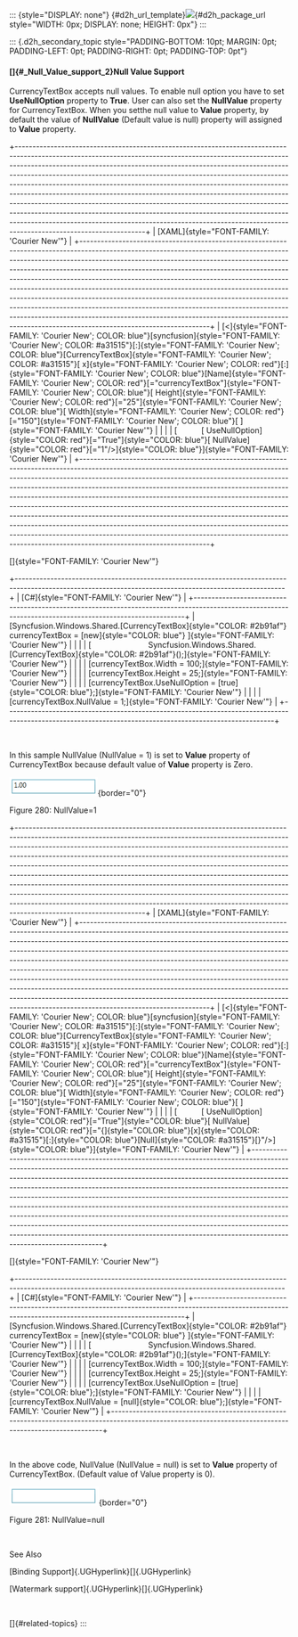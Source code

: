 ::: {style="DISPLAY: none"}
[](ms-xhelp:///?Id=d2h_url_template){#d2h_url_template}![](!package_url!){#d2h_package_url style="WIDTH: 0px; DISPLAY: none; HEIGHT: 0px"}
:::

::: {.d2h_secondary_topic style="PADDING-BOTTOM: 10pt; MARGIN: 0pt; PADDING-LEFT: 0pt; PADDING-RIGHT: 0pt; PADDING-TOP: 0pt"}
#### []{#_Null_Value_support_2}Null Value Support

CurrencyTextBox accepts null values. To enable null option you have to set **UseNullOption** property to **True**. User can also set the **NullValue** property for CurrencyTextBox. When you setthe null value to **Value** property, by default the value of **NullValue** (Default value is null) property will assigned to **Value** property.

+------------------------------------------------------------------------------------------------------------------------------------------------------------------------------------------------------------------------------------------------------------------------------------------------------------------------------------------------------------------------------------------------------------------------------------------------------------------------------------------------------------------------------------------------------------------------------------------------------------------------------------------------------------------------------------------------------------------------------------------------------------------+
| [XAML]{style="FONT-FAMILY: 'Courier New'"}                                                                                                                                                                                                                                                                                                                                                                                                                                                                                                                                                                                                                                                                                                                       |
+------------------------------------------------------------------------------------------------------------------------------------------------------------------------------------------------------------------------------------------------------------------------------------------------------------------------------------------------------------------------------------------------------------------------------------------------------------------------------------------------------------------------------------------------------------------------------------------------------------------------------------------------------------------------------------------------------------------------------------------------------------------+
| [\<]{style="FONT-FAMILY: 'Courier New'; COLOR: blue"}[syncfusion]{style="FONT-FAMILY: 'Courier New'; COLOR: #a31515"}[:]{style="FONT-FAMILY: 'Courier New'; COLOR: blue"}[CurrencyTextBox]{style="FONT-FAMILY: 'Courier New'; COLOR: #a31515"}[ x]{style="FONT-FAMILY: 'Courier New'; COLOR: red"}[:]{style="FONT-FAMILY: 'Courier New'; COLOR: blue"}[Name]{style="FONT-FAMILY: 'Courier New'; COLOR: red"}[=\"currencyTextBox\"]{style="FONT-FAMILY: 'Courier New'; COLOR: blue"}[ Height]{style="FONT-FAMILY: 'Courier New'; COLOR: red"}[=\"25\"]{style="FONT-FAMILY: 'Courier New'; COLOR: blue"}[ Width]{style="FONT-FAMILY: 'Courier New'; COLOR: red"}[=\"150\"]{style="FONT-FAMILY: 'Courier New'; COLOR: blue"}[ ]{style="FONT-FAMILY: 'Courier New'"} |
|                                                                                                                                                                                                                                                                                                                                                                                                                                                                                                                                                                                                                                                                                                                                                                  |
| [           [ UseNullOption]{style="COLOR: red"}[=\"True\"]{style="COLOR: blue"}[ NullValue]{style="COLOR: red"}[=\"1\"/\>]{style="COLOR: blue"}]{style="FONT-FAMILY: 'Courier New'"}                                                                                                                                                                                                                                                                                                                                                                                                                                                                                                                                                                            |
+------------------------------------------------------------------------------------------------------------------------------------------------------------------------------------------------------------------------------------------------------------------------------------------------------------------------------------------------------------------------------------------------------------------------------------------------------------------------------------------------------------------------------------------------------------------------------------------------------------------------------------------------------------------------------------------------------------------------------------------------------------------+

[]{style="FONT-FAMILY: 'Courier New'"} 

+---------------------------------------------------------------------------------------------------------------------------------------------------------+
| [C#]{style="FONT-FAMILY: 'Courier New'"}                                                                                                                |
+---------------------------------------------------------------------------------------------------------------------------------------------------------+
| [Syncfusion.Windows.Shared.[CurrencyTextBox]{style="COLOR: #2b91af"} currencyTextBox = [new]{style="COLOR: blue"} ]{style="FONT-FAMILY: 'Courier New'"} |
|                                                                                                                                                         |
| [                          Syncfusion.Windows.Shared.[CurrencyTextBox]{style="COLOR: #2b91af"}();]{style="FONT-FAMILY: 'Courier New'"}                  |
|                                                                                                                                                         |
| [currencyTextBox.Width = 100;]{style="FONT-FAMILY: 'Courier New'"}                                                                                      |
|                                                                                                                                                         |
| [currencyTextBox.Height = 25;]{style="FONT-FAMILY: 'Courier New'"}                                                                                      |
|                                                                                                                                                         |
| [currencyTextBox.UseNullOption = [true]{style="COLOR: blue"};]{style="FONT-FAMILY: 'Courier New'"}                                                      |
|                                                                                                                                                         |
| [currencyTextBox.NullValue = 1;]{style="FONT-FAMILY: 'Courier New'"}                                                                                    |
+---------------------------------------------------------------------------------------------------------------------------------------------------------+

 

In this sample NullValue (NullValue = 1) is set to **Value** property of CurrencyTextBox because default value of **Value** property is Zero.

![](../ImagesExt/image261_64.png){border="0"}

Figure 280: NullValue=1

+------------------------------------------------------------------------------------------------------------------------------------------------------------------------------------------------------------------------------------------------------------------------------------------------------------------------------------------------------------------------------------------------------------------------------------------------------------------------------------------------------------------------------------------------------------------------------------------------------------------------------------------------------------------------------------------------------------------------------------------------------------------+
| [XAML]{style="FONT-FAMILY: 'Courier New'"}                                                                                                                                                                                                                                                                                                                                                                                                                                                                                                                                                                                                                                                                                                                       |
+------------------------------------------------------------------------------------------------------------------------------------------------------------------------------------------------------------------------------------------------------------------------------------------------------------------------------------------------------------------------------------------------------------------------------------------------------------------------------------------------------------------------------------------------------------------------------------------------------------------------------------------------------------------------------------------------------------------------------------------------------------------+
| [\<]{style="FONT-FAMILY: 'Courier New'; COLOR: blue"}[syncfusion]{style="FONT-FAMILY: 'Courier New'; COLOR: #a31515"}[:]{style="FONT-FAMILY: 'Courier New'; COLOR: blue"}[CurrencyTextBox]{style="FONT-FAMILY: 'Courier New'; COLOR: #a31515"}[ x]{style="FONT-FAMILY: 'Courier New'; COLOR: red"}[:]{style="FONT-FAMILY: 'Courier New'; COLOR: blue"}[Name]{style="FONT-FAMILY: 'Courier New'; COLOR: red"}[=\"currencyTextBox\"]{style="FONT-FAMILY: 'Courier New'; COLOR: blue"}[ Height]{style="FONT-FAMILY: 'Courier New'; COLOR: red"}[=\"25\"]{style="FONT-FAMILY: 'Courier New'; COLOR: blue"}[ Width]{style="FONT-FAMILY: 'Courier New'; COLOR: red"}[=\"150\"]{style="FONT-FAMILY: 'Courier New'; COLOR: blue"}[ ]{style="FONT-FAMILY: 'Courier New'"} |
|                                                                                                                                                                                                                                                                                                                                                                                                                                                                                                                                                                                                                                                                                                                                                                  |
| [           [ UseNullOption]{style="COLOR: red"}[=\"True\"]{style="COLOR: blue"}[ NullValue]{style="COLOR: red"}[=\"{]{style="COLOR: blue"}[x]{style="COLOR: #a31515"}[:]{style="COLOR: blue"}[Null]{style="COLOR: #a31515"}[}\"/\>]{style="COLOR: blue"}]{style="FONT-FAMILY: 'Courier New'"}                                                                                                                                                                                                                                                                                                                                                                                                                                                                   |
+------------------------------------------------------------------------------------------------------------------------------------------------------------------------------------------------------------------------------------------------------------------------------------------------------------------------------------------------------------------------------------------------------------------------------------------------------------------------------------------------------------------------------------------------------------------------------------------------------------------------------------------------------------------------------------------------------------------------------------------------------------------+

[]{style="FONT-FAMILY: 'Courier New'"} 

+---------------------------------------------------------------------------------------------------------------------------------------------------------+
| [C#]{style="FONT-FAMILY: 'Courier New'"}                                                                                                                |
+---------------------------------------------------------------------------------------------------------------------------------------------------------+
| [Syncfusion.Windows.Shared.[CurrencyTextBox]{style="COLOR: #2b91af"} currencyTextBox = [new]{style="COLOR: blue"} ]{style="FONT-FAMILY: 'Courier New'"} |
|                                                                                                                                                         |
| [                          Syncfusion.Windows.Shared.[CurrencyTextBox]{style="COLOR: #2b91af"}();]{style="FONT-FAMILY: 'Courier New'"}                  |
|                                                                                                                                                         |
| [currencyTextBox.Width = 100;]{style="FONT-FAMILY: 'Courier New'"}                                                                                      |
|                                                                                                                                                         |
| [currencyTextBox.Height = 25;]{style="FONT-FAMILY: 'Courier New'"}                                                                                      |
|                                                                                                                                                         |
| [currencyTextBox.UseNullOption = [true]{style="COLOR: blue"};]{style="FONT-FAMILY: 'Courier New'"}                                                      |
|                                                                                                                                                         |
| [currencyTextBox.NullValue = [null]{style="COLOR: blue"};]{style="FONT-FAMILY: 'Courier New'"}                                                          |
+---------------------------------------------------------------------------------------------------------------------------------------------------------+

 

In the above code, NullValue (NullValue = null) is set to **Value** property of CurrencyTextBox. (Default value of Value property is 0).

![](../ImagesExt/image261_65.png){border="0"}

Figure 281: NullValue=null

 

See Also

[Binding Support]{.UGHyperlink}[]{.UGHyperlink}

[Watermark support]{.UGHyperlink}[]{.UGHyperlink}

 

[]{#related-topics}
:::
